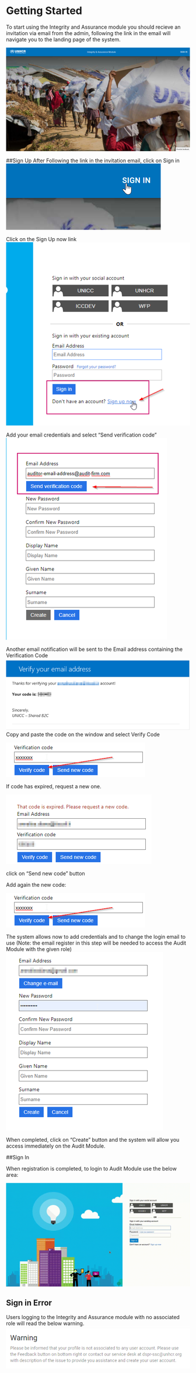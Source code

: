 # Getting Started

To start using the Integrity and Assurance module you should recieve an invitation via email from the admin, following the link in the email will navigate you to the landing page of the system.

![Screenshot](img/getting-started-1.png)

##Sign Up
After Following the link in the invitation email, click on Sign in
![login button](img/getting-started-3.png)

Click on the Sign Up now link
![Sign up button](img/getting-started-4.png)

Add your email credentials and select “Send verification code”
![Verify email](img/getting-started-5.png)

Another email notification will be sent to the Email address containing the Verification Code
![Code](img/getting-started-6.png)
Copy and paste the code on the window and select Verify Code

![Code2](img/getting-started-7.png)

If code has expired, request a new one.

![Code3](img/getting-started-8.png)

click on “Send new code” button

Add again the new code:

![Code4](img/getting-started-9.png)


The system allows now to add credentials and to change the login email to use (Note: the email register in this step will be needed to access the Audit Module with the given role)
![Sign up form](img/getting-started-10.png)


When completed, click on “Create” button and the system will allow you access immediately on the Audit Module.

##Sign In

When registration is completed, to login to Audit Module use the below area:

![Sign In](img/getting-started-2.gif)

## Sign in Error
Users logging to the Integrity and Assurance module with no associated role will read the below warning.
![Sign in Error](img/getting-started-11.png)
